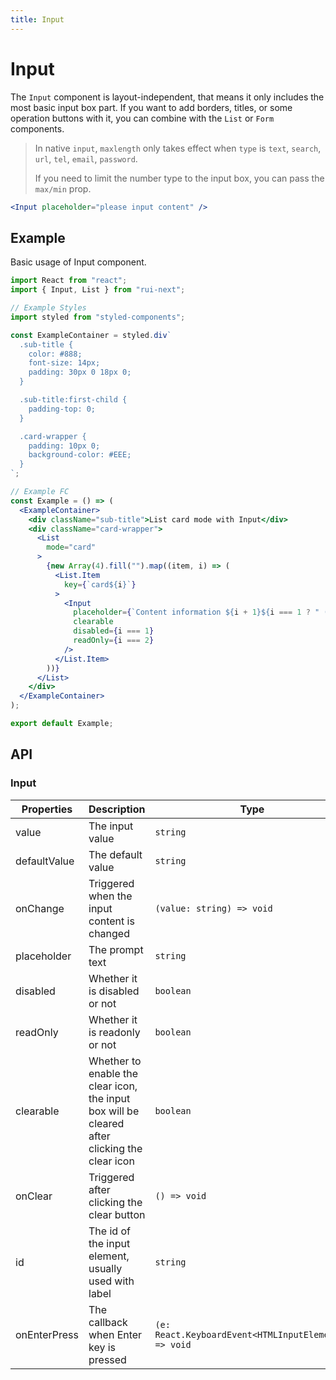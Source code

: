 ```yaml
---
title: Input
---
```


# Input

The `Input` component is layout-independent, that means it only includes the most basic input box part. If you want to add borders, titles, or some operation buttons with it, you can combine with the `List` or `Form` components.

> In native `input`, `maxlength` only takes effect when `type` is `text`, `search`, `url`, `tel`, `email`, `password`.
>
> If you need to limit the number type to the input box, you can pass the `max/min` prop.

```jsx
<Input placeholder="please input content" />
```

## Example

Basic usage of Input component.

```jsx live=local
import React from "react";
import { Input, List } from "rui-next";

// Example Styles
import styled from "styled-components";

const ExampleContainer = styled.div`
  .sub-title {
    color: #888;
    font-size: 14px;
    padding: 30px 0 18px 0;
  }

  .sub-title:first-child {
    padding-top: 0;
  }

  .card-wrapper {
    padding: 10px 0;
    background-color: #EEE;
  }
`;

// Example FC
const Example = () => (
  <ExampleContainer>
    <div className="sub-title">List card mode with Input</div>
    <div className="card-wrapper">
      <List
        mode="card"
      >
        {new Array(4).fill("").map((item, i) => (
          <List.Item
            key={`card${i}`}
          >
            <Input
              placeholder={`Content information ${i + 1}${i === 1 ? " (disabled)" : "" }${i === 2 ? " (readonly)" : "" }`}
              clearable
              disabled={i === 1}
              readOnly={i === 2}
            />
          </List.Item>
        ))}
      </List>
    </div>
  </ExampleContainer>
);

export default Example;
```

## API

### Input

Properties | Description | Type | Default
-----------|-------------|------|--------
| value        | The input value                                                                               | `string`                                             | -       |
| defaultValue | The default value                                                                             | `string`                                             | -       |
| onChange     | Triggered when the input content is changed                                                   | `(value: string) => void`                            | -       |
| placeholder  | The prompt text                                                                               | `string`                                             | -       |
| disabled     | Whether it is disabled or not                                                                 | `boolean`                                            | `false` |
| readOnly     | Whether it is readonly or not                                                                 | `boolean`                                            | `false` |
| clearable    | Whether to enable the clear icon, the input box will be cleared after clicking the clear icon | `boolean`                                            | `false` |
| onClear      | Triggered after clicking the clear button                                                     | `() => void`                                         | -       |
| id           | The id of the input element, usually used with label                                          | `string`                                             | -       |
| onEnterPress | The callback when Enter key is pressed                                                        | `(e: React.KeyboardEvent<HTMLInputElement>) => void` | -       |
